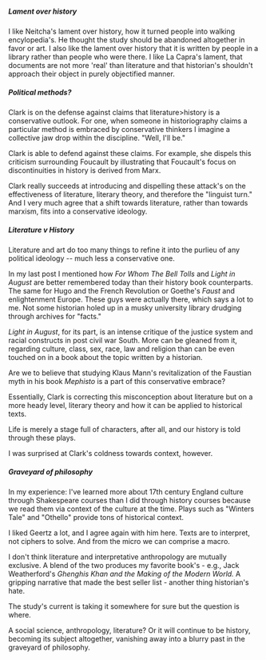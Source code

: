 ##### Lament over history 

I like Neitcha's lament over history, how it turned people into walking encylopedia's. He thought the study should be abandoned altogether in favor or art. I also like the lament over history that it is written by people in a library rather than people who were there. I like La Capra's lament, that documents are not more 'real' than literature and that historian's shouldn't approach their object in purely objectified manner. 
##### Political methods? 

Clark is on the defense against claims that literature>history is a conservative outlook. For one, when someone in historiography claims a particular method is embraced by conservative thinkers I imagine a collective jaw drop within the discipline. "Well, I'll be." 

Clark is able to defend against these claims. For example, she dispels this criticism surrounding Foucault by illustrating that Foucault's focus on discontinuities in history is derived from Marx. 

Clark really succeeds at introducing and dispelling these attack's on the effectiveness of literature, literary theory, and therefore the "linguist turn." And I very much agree that a shift towards literature, rather than towards marxism, fits into a conservative ideology. 

##### Literature v History 

Literature and art do too many things to refine it into the purlieu of any political ideology -- much less a conservative one. 

In my last post I mentioned how *For Whom The Bell Tolls* and *Light in August* are better remembered today than their history book counterparts. The same for Hugo and the French Revolution or Goethe's *Faust* and enlightenment Europe. These guys were actually there, which says a lot to me. Not some historian holed up in a musky university library drudging through archives for "facts." 

*Light in August*, for its part, is an intense critique of the justice system and racial constructs in post civil war South. More can be gleaned from it, regarding culture, class, sex, race, law and religion than can be even touched on in a book about the topic written by a historian. 

Are we to believe that studying Klaus Mann's revitalization of the Faustian myth in his book *Mephisto* is a part of this conservative embrace? 

Essentially, Clark is correcting this misconception about literature but on a more heady level, literary theory and how it can be applied to historical texts. 

Life is merely a stage full of characters, after all, and our history is told through these plays. 

I was surprised at Clark's coldness towards context, however. 

##### Graveyard of philosophy 

In my experience: I've learned more about 17th century England culture through Shakespeare courses than I did through history courses because we read them via context of the culture at the time. Plays such as "Winters Tale" and "Othello" provide tons of historical context. 

I liked Geertz a lot, and I agree again with him here. Texts are to interpret, not ciphers to solve. And from the micro we can comprise a macro. 

I don't think literature and interpretative anthropology are mutually exclusive. A blend of the two produces my favorite book's - e.g., Jack Weatherford's *Ghenghis Khan and the Making of the Modern World.* A gripping narrative that made the best seller list - another thing historian's hate. 

The study's current is taking it somewhere for sure but the question is where. 

A social science, anthropology, literature? Or it will continue to be history, becoming its subject altogether, vanishing away into a blurry past in the graveyard of philosophy. 
